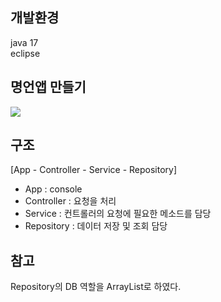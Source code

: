 ## 개발환경
java 17 <br>
eclipse

## 명언앱 만들기 

<img src="https://private-user-images.githubusercontent.com/153146836/327682216-c0d24a1d-c3cd-4daf-beb5-1616baee6665.png?jwt=eyJhbGciOiJIUzI1NiIsInR5cCI6IkpXVCJ9.eyJpc3MiOiJnaXRodWIuY29tIiwiYXVkIjoicmF3LmdpdGh1YnVzZXJjb250ZW50LmNvbSIsImtleSI6ImtleTUiLCJleHAiOjE3MTUwNjkwMzIsIm5iZiI6MTcxNTA2ODczMiwicGF0aCI6Ii8xNTMxNDY4MzYvMzI3NjgyMjE2LWMwZDI0YTFkLWMzY2QtNGRhZi1iZWI1LTE2MTZiYWVlNjY2NS5wbmc_WC1BbXotQWxnb3JpdGhtPUFXUzQtSE1BQy1TSEEyNTYmWC1BbXotQ3JlZGVudGlhbD1BS0lBVkNPRFlMU0E1M1BRSzRaQSUyRjIwMjQwNTA3JTJGdXMtZWFzdC0xJTJGczMlMkZhd3M0X3JlcXVlc3QmWC1BbXotRGF0ZT0yMDI0MDUwN1QwNzU4NTJaJlgtQW16LUV4cGlyZXM9MzAwJlgtQW16LVNpZ25hdHVyZT02OTY5OThhY2UzZThmZTllODg2NTVmNTY5OTBkNDMxODA0M2NiNGIyNjY3MTUwOWI1ODNhN2NmZGJhOGFhOTM1JlgtQW16LVNpZ25lZEhlYWRlcnM9aG9zdCZhY3Rvcl9pZD0wJmtleV9pZD0wJnJlcG9faWQ9MCJ9._6EL2cFQPSpcFMVVTq08d0sBZpKY6iwqMN6dWLigMSg">


## 구조
[App - Controller - Service - Repository]

- App : console
- Controller : 요청을 처리
- Service : 컨트롤러의 요청에 필요한 메소드를 담당
- Repository : 데이터 저장 및 조회 담당


## 참고
Repository의 DB 역할을 ArrayList로 하였다.

